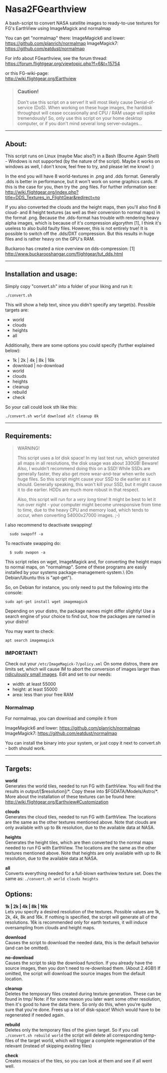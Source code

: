 # Nasa2FGearthview
A bash-script to convert NASA satellite images to ready-to-use
textures for FG's EarthView using ImageMagick and normalmap

You can get "normalmap" there:
  ImageMagick6 and lower: https://github.com/planrich/normalmap
  ImageMagick7: https://github.com/eatdust/normalmap

For info about FGearthview, see the forum thread:\
  https://forum.flightgear.org/viewtopic.php?f=6&t=15754

or this FG-wiki-page:\
  http://wiki.flightgear.org/Earthview


> ### Caution!
> Don't use this script on a server! It will most likely cause
> Denial-of-service (DoS). When working on these huge images, the
> harddisk throughput will cease occasionally and CPU / RAM usage will
> spike tremendously! So, only use this script on your home desktop
> computer, or if you don't mind several long server-outages...


------------------------------------
## About:

This script runs on Linux (maybe Mac also?) in a Bash
(Bourne Again Shell) - Windows is not supported (by the nature of the
script). Maybe it works on windows as well, I don't know, feel free
to try, and please let me know! :)

In the end you will have 8 world-textures in .png and .dds format.
Generally .dds is better in performance, but it won't work on some
graphics cards. If this is the case for you, then try the .png files.
For further information see:\
http://wiki.flightgear.org/index.php?title=DDS_Textures_in_FlightGear&redirect=no

If you also converted the clouds and the height maps, then you'll also
find 8 cloud- and 8 height textures (as well as their conversion to
normal maps) in the format .png. Because the .dds-format has trouble
with rendering heavy alpha images, which is because of it's
compression algorythm [1], I think it's useless to also build faulty
files.  However, this is not entirely true! It is possible to switch
off the .dds/DXT compression. But this results in huge files and is
rather heavy on the GPU's RAM.

Buckaroo has created a nice overview on dds-compression:
[1] http://www.buckarooshangar.com/flightgear/tut_dds.html

------------------------------------
## Installation and usage:

Simply copy "convert.sh" into a folder of your liking and run it:

```shell
./convert.sh
```

This will show a help text, since you didn't specify any target(s).
Possible targets are:
* world
* clouds
* heights
* all

Additionally, there are some options you could specify (further
explained below):
* 1k | 2k | 4k | 8k | 16k
* download | no-download
* world
* clouds
* heights
* cleanup
* rebuild
* check

So your call could look sth like this:

```shell
./convert.sh world download alt cleanup 8k
```


------------------------------------
## Requirements:

> WARNING!
>
> This script uses a *lot* disk space! In my last test run, which
> generated all maps in all resolutions, the disk usage was about 330GB!
> Beware!\
> Also, I wouldn't recommend doing this on a SSD! While SSDs are
> generally faster, they also get more wear-and-tear when write such
> huge files. So this script might cause your SSD to die earlier as it
> should. Generally speaking, this won't kill your SSD, but it might
> cause it to die earlier. HDDs are much more robust in that respect.
>
> Also, this script will run for a *very long* time! It might be best to
> let it run over night - your computer might become unresponsive from
> time to time, due to the heavy CPU and memory load, which tends to
> occur, when converting 54000x27000 images. ;-)

I also recommend to deactivate swapping!
```shell
  sudo swapoff -a
 ```
To reactivate swapping do:
```shell
  $ sudo swapon -a
```

This script relies on wget, ImageMagick and, for converting the height
maps to normal maps, on "normalmap". Some of these programs are easily
installed by your systems package-management-system.\ (On
Debian/Ubuntu this is "apt-get").

So, on Debian for instance, you only need to put the following into
the console:

```shell
sudo apt-get install wget imagemagick
```

Depending on your distro, the package names might differ slightly! Use
a search engine of your choice to find out, how the packages are named
in your distro!

You may want to check:

```shell
apt search imagemagick
```

### IMPORTANT!
Check out your ```/etc/ImageMagick-7/policy.xml```
On some distros, there are limits set, which will cause IM to abort
the conversion of images larger than
[ridiculously small images](https://bugs.debian.org/cgi-bin/bugreport.cgi?bug=860763).
Edit and set to our needs:
* width: at least 55000
* height: at least 55000
* area: less than your free RAM

### Normalmap
For normalmap, you can download and compile it from

  ImageMagick6 and lower: https://github.com/planrich/normalmap
  ImageMagick7: https://github.com/eatdust/normalmap

You can install the binary into your system, or just copy it next to
convert.sh - both should work.

------------------------------------
## Targets:

**world**\
        Generates the world tiles, needed to run FG with EarthView.
        You will find the results in output/[$resolution]/\*. Copy
        these into $FGDATA/Models/Astro/\*. More about the installation
        of these textures can be found here:
        http://wiki.flightgear.org/Earthview#Customization

**clouds**\
        Generates the cloud tiles, needed to run FG with EarthView.
        The locations are the same as the other textures mentioned
        above. Note that clouds are only available with up to 8k
        resolution, due to the available data at NASA.

**heights**\
        Generates the height tiles, which are then converted to the
        normal maps needed to run FG with EarthView. The locations are
        the same as the other textures mentioned above. Note that
        heights are only available with up to 8k resolution, due to the
        available data at NASA.

**all**\
        Converts everything needed for a full-blown earthview texture
        set. Does the same as:
        ```./convert.sh world clouds heights```


## Options:

**1k | 2k | 4k | 8k | 16k**\
        Lets you specify a desired resolution of the textures.
        Possible values are 1k, 2k, 4k, 8k and 16k. If nothing is
        specified, the script will generate all of the resolutions.
        16k is recommended only for earth textures, it will induce
        oversampling from clouds and height maps.

**download**\
        Causes the script to download the needed data, this is the
        default behavior (and can be omitted).

**no-download**\
        Causes the script to skip the download function. If you
        already have the source images, then you don't need to
        re-download them. (About 2.4GB!)
        If omitted, the script will download the source images from
        the default location.

**cleanup**\
        Deletes the temporary files created during texture generation.
        These can be found in tmp/
        Note: if for some reason you later want some other resolution,
        then it's good to have the data there. So only do this, when
        you're quite sure that you're done.
        Frees up a lot of disk-space! Which would have to be
        regenerated if needed again.

**rebuild**\
        Deletes only the temporary files of the given target. So if
        you call ```./convert.sh rebuild world``` the script will delete
        all corresponding temp-files of the target world, which will
        trigger a complete regeneration of the relevant (instead of
        skipping existing files)

**check**\
        Creates mosaics of the tiles, so you can look at them and see
        if all went well.
